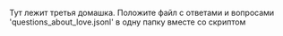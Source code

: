 Тут лежит третья домашка. Положите файл с ответами и вопросами 'questions_about_love.jsonl' в одну папку вместе со скриптом
